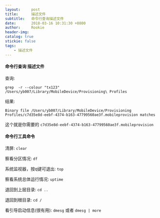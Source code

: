```yaml
---
layout:     post
title:      描述文件
subtitle:   命令行查询描述文件
date:       2018-03-16 10:31:30 +0800
author:     Rookie
header-img: 
catalog: true
stickie: false
tags:
    - 描述文件
---
```



#### 命令行查询 描述文件   

查询:

```
grep  -r --colour "tx123" /Users/yb007/Library/MobileDevice/Provisioning\ Profiles
```

结果:

```
Binary file /Users/yb007/Library/MobileDevice/Provisioning Profiles/c7d35e8d-eebf-4374-b163-47799560ae3f.mobileprovision matches
```

这个就是你需要的 `c7d35e8d-eebf-4374-b163-47799560ae3f.mobileprovision`


#### 命令行工具命令

清屏: `clear`

察看分区情况: `df`

系统监视器，按q键可退出: `top`

察看系统总体运行情况: `uptime`

退回到上层目录: `cd ..`

退回到根目录: `cd /`

看引导启动信息(很有用): `dmesg`  或者 `dmesg | more`







